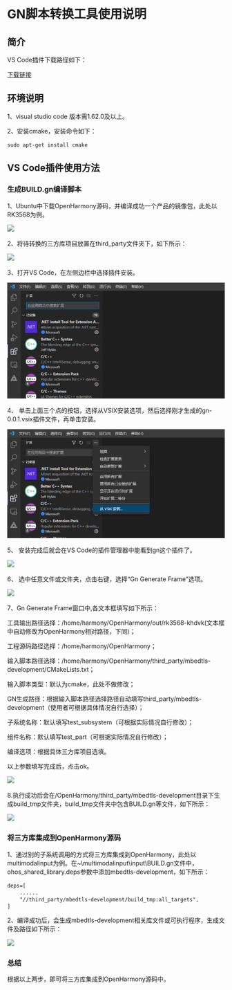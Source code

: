 # GN脚本转换工具使用说明
## 简介

VS Code插件下载路径如下： 

[下载链接](http://ftpkaihongdigi.i234.me:5000/fsdownload/1OjtRhtGf/gn-gen-0.0.1)              

## 环境说明

1、visual studio code 版本需1.62.0及以上。

2、安装cmake，安装命令如下：

	sudo apt-get install cmake

## VS Code插件使用方法

### 生成BUILD.gn编译脚本

1、Ubuntu中下载OpenHarmony源码，并编译成功一个产品的镜像包，此处以RK3568为例。

![](./figures/pic-openharmony.png)

2、将待转换的三方库项目放置在third_party文件夹下，如下所示：

![](./figures/pic-mbedtls-development.png)

3、打开VS Code，在左侧边栏中选择插件安装。

![](./figures/pic-plug-in-search.png)

4、 单击上面三个点的按钮，选择从VSIX安装选项，然后选择刚才生成的gn-0.0.1.vsix插件文件，再单击安装。

![](./figures/pic-plug-in-select.png)

5、 安装完成后就会在VS Code的插件管理器中能看到gn这个插件了。

![](./figures/pic-gn-plug-sucess.png)

6、 选中任意文件或文件夹，点击右键，选择“Gn Generate Frame”选项。

![](./figures/pic-plug-in-gn-c++.png)

7、Gn Generate Frame窗口中,各文本框填写如下所示：

工具输出路径选择：/home/harmony/OpenHarmony/out/rk3568-khdvk(文本框中自动修改为OpenHarmony相对路径，下同)；

工程源码路径选择：/home/harmony/OpenHarmony；

输入脚本路径选择：/home/harmony/OpenHarmony/third_party/mbedtls-development/CMakeLists.txt；

输入脚本类型：默认为cmake，此处不做修改；

GN生成路径：根据输入脚本路径选择路径自动填写third_party/mbedtls-development（使用者可根据具体情况自行选择）；

子系统名称：默认填写test_subsystem（可根据实际情况自行修改）；

组件名称：默认填写test_part（可根据实际情况自行修改）；

编译选项：根据具体三方库项目选填。

以上参数填写完成后，点击ok。

![](./figures/pic-gn-frame.png)

8.执行成功后会在/OpenHarmony/third_party/mbedtls-development目录下生成build_tmp文件夹，build_tmp文件夹中包含BUILD.gn等文件，如下所示：

![](./figures/pic-build-tmp.png)

### 将三方库集成到OpenHarmony源码

1、通过别的子系统调用的方式将三方库集成到OpenHarmony，此处以multimodalinput为例。在~\multimodalinput\input\BUILD.gn文件中，ohos_shared_library.deps参数中添加mbedtls-development，如下所示：

	deps=[
	    ......
	    "//third_party/mbedtls-development/build_tmp:all_targets",
	]

2、编译成功后，会生成mbedtls-development相关库文件或可执行程序，生成文件及路径如下所示：

![](./figures/generate_file.png)

### 总结

根据以上两步，即可将三方库集成到OpenHarmony源码中。


